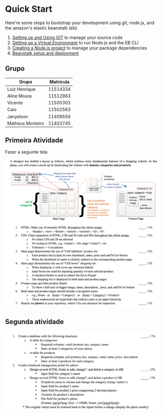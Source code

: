 Quick Start
============

Here're some steps to bootstrap your development using git, node.js, and the amazon's elastic beanstalk (eb).
 1. [Setting up and Using GIT](./SETUP-GIT.md) to manage your source code
 2. [Setting up a Virtual Environment](./SETUP-DEVENV.md) to run Node.js and the EB CLI
 3. [Creating a Node.js project](./SETUP-DEVJS.md) to manage your package dependencies
 4. [Beanstalk setup and deployment](./SETUP-EB.md)


Grupo
--------


Grupo | Matrícula
--------- | ------
Luiz Henrique  | 11514334
Aline Moura  | 11512963
Vicente  | 11505303 
Caio  | 11502563
Janyelson | 11409556
Matheus Monteiro | 11403745


Primeira Atividade
-----------
Fazer a seguinte tela:

![](images/Tarefa2.png)



Segunda atividade
---------

![](images/descricao_atividade2.png)